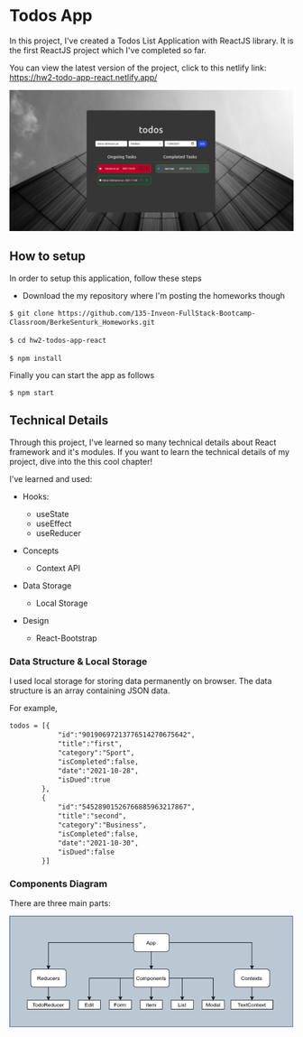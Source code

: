 # Todos App

In this project, I've created a Todos List Application with ReactJS library. It is the first ReactJS project which I've completed so far. 

You can view the latest version of the project, click to this netlify link: https://hw2-todo-app-react.netlify.app/

![ss](./img/SS.png)

## How to setup

In order to setup this application, follow these steps 

- Download the my repository where I'm posting the homeworks though

```
$ git clone https://github.com/135-Inveon-FullStack-Bootcamp-Classroom/BerkeSenturk_Homeworks.git

$ cd hw2-todos-app-react 

$ npm install
```

Finally you can start the app as follows

```
$ npm start
```

## Technical Details

Through this project, I've learned so many technical details about React framework and it's modules. If you want to learn the technical details of my project, dive into the this cool chapter!

I've learned and used:

- Hooks:
    - useState
    - useEffect
    - useReducer

- Concepts
    - Context API

- Data Storage
    - Local Storage

- Design
    - React-Bootstrap

### Data Structure & Local Storage

I used local storage for storing data permanently on browser. The data structure is an array containing JSON data.

For example,

```
todos = [{
            "id":"90190697213776514270675642",
            "title":"first",
            "category":"Sport",
            "isCompleted":false,
            "date":"2021-10-28",
            "isDued":true
        },
        {
            "id":"54528901526766885963217867",
            "title":"second",
            "category":"Business",
            "isCompleted":false,
            "date":"2021-10-30",
            "isDued":false
        }]
```


### Components Diagram

There are three main parts:


![system parts](./img/MAIN.png)